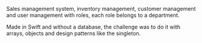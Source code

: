 Sales management system, inventory management, customer management and user management with roles, each role belongs to a department.

Made in Swift and without a database, the challenge was to do it with arrays, objects and design patterns like the singleton.
